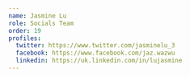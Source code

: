 ```yaml
---
name: Jasmine Lu
role: Socials Team
order: 19
profiles:
  twitter: https://www.twitter.com/jasminelu_3
  facebook: https://www.facebook.com/jaz.wazwu
  linkedin: https://uk.linkedin.com/in/lujasmine
---
```

